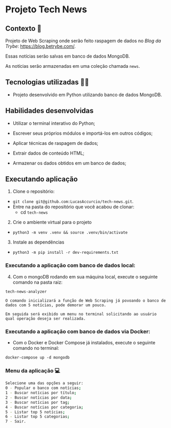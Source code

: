 # Projeto Tech News


## Contexto :selfie:

Projeto de Web Scraping onde serão feito raspagem de dados no _Blog da Trybe_: https://blog.betrybe.com/.

Essas notícias serão salvas em banco de dados MongoDB.

As notícias serão armazenadas em uma coleção chamada `news`.


## Tecnologias utilizadas :technologist:

- Projeto desenvolvido em Python utilizando banco de dados MongoDB.


## Habilidades desenvolvidas

  - Utilizar o terminal interativo do Python;

  - Escrever seus próprios módulos e importá-los em outros códigos;

  - Aplicar técnicas de raspagem de dados;

  - Extrair dados de conteúdo HTML;

  - Armazenar os dados obtidos em um banco de dados;


## Executando aplicação

1. Clone o repositório:
  * `git clone git@github.com:LucasAccurcio/tech-news.git`.
  * Entre na pasta do repositório que você acabou de clonar:
    - cd `tech-news`
    
2. Crie o ambiente virtual para o projeto

  - `python3 -m venv .venv && source .venv/bin/activate`
  
3. Instale as dependências

  - `python3 -m pip install -r dev-requirements.txt`
  
### Executando a aplicação com banco de dados local:

4. Com o mongoDB rodando em sua máquina local, execute o seguinte comando na pasta raiz:

  `tech-news-analyzer`

    O comando inicializará a função de Web Scraping já povoando o banco de dados com 5 notícias, pode demorar um pouco.

    Em seguida será exibido um menu no terminal solicitando ao usuário qual operação deseja ser realizada.


### Executando a aplicação com banco de dados via Docker:

  * Com o Docker e Docker Compose já instalados, execute o seguinte comando no terminal:

  `docker-compose up -d mongodb`


### Menu da aplicação :computer:

  ```sh
  Selecione uma das opções a seguir:
  0 - Popular o banco com notícias;
  1 - Buscar notícias por título;
  2 - Buscar notícias por data;
  3 - Buscar notícias por tag;
  4 - Buscar notícias por categoria;
  5 - Listar top 5 notícias;
  6 - Listar top 5 categorias;
  7 - Sair.
  ```
